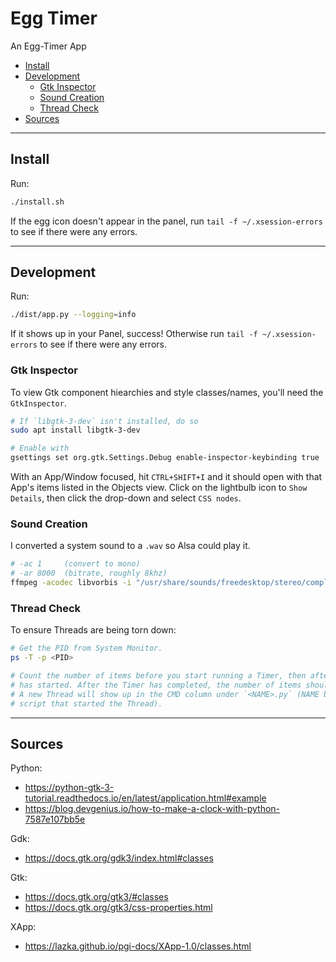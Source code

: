 # Egg Timer

An Egg-Timer App

- [Install](#install)
- [Development](#development)
  - [Gtk Inspector](#gtk-inspector)
  - [Sound Creation](#sound-creation)
  - [Thread Check](#thread-check)
- [Sources](#sources)

---

## Install

Run:
```sh
./install.sh
```

If the egg icon doesn't appear in the panel, run `tail -f ~/.xsession-errors` to see if there were any errors.

---

## Development

Run:
```sh
./dist/app.py --logging=info
```
If it shows up in your Panel, success! Otherwise run `tail -f ~/.xsession-errors` to see if there were any errors.


### Gtk Inspector

To view Gtk component hiearchies and style classes/names, you'll need the `GtkInspector`.

```sh
# If `libgtk-3-dev` isn't installed, do so
sudo apt install libgtk-3-dev

# Enable with
gsettings set org.gtk.Settings.Debug enable-inspector-keybinding true
```

With an App/Window focused, hit `CTRL+SHIFT+I` and it should open with that App's items listed in the Objects view. Click on the lightbulb icon to `Show Details`, then click the drop-down and select `CSS nodes`.


### Sound Creation

I converted a system sound to a `.wav` so Alsa could play it.
```sh
# -ac 1     (convert to mono)
# -ar 8000  (bitrate, roughly 8khz)
ffmpeg -acodec libvorbis -i "/usr/share/sounds/freedesktop/stereo/complete.oga" -ac 1 -ar 8000 "./dist/complete.wav"
```


### Thread Check

To ensure Threads are being torn down:
```sh
# Get the PID from System Monitor.
ps -T -p <PID>

# Count the number of items before you start running a Timer, then after a Timer
# has started. After the Timer has completed, the number of items should reset.
# A new Thread will show up in the CMD column under `<NAME>.py` (NAME being the
# script that started the Thread).
```

---

## Sources

Python:
- https://python-gtk-3-tutorial.readthedocs.io/en/latest/application.html#example
- https://blog.devgenius.io/how-to-make-a-clock-with-python-7587e107bb5e

Gdk:
- https://docs.gtk.org/gdk3/index.html#classes

Gtk:
- https://docs.gtk.org/gtk3/#classes
- https://docs.gtk.org/gtk3/css-properties.html

XApp:
- https://lazka.github.io/pgi-docs/XApp-1.0/classes.html
